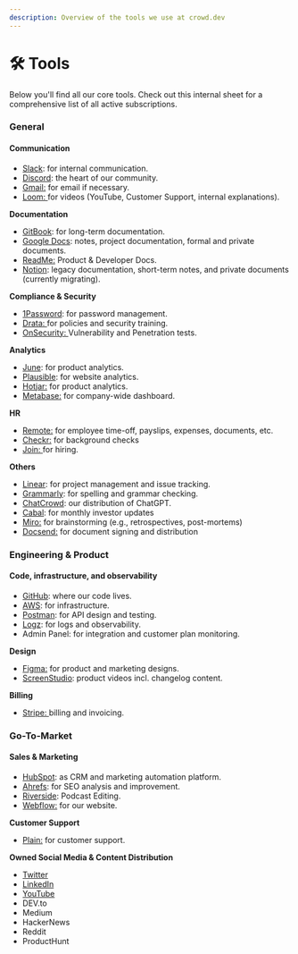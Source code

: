 ```yaml
---
description: Overview of the tools we use at crowd.dev
---
```


# 🛠 Tools

Below you'll find all our core tools. Check out this internal sheet for a comprehensive list of all active subscriptions.&#x20;

### General

#### Communication

* [Slack](https://crowddevspace.slack.com/ssb/redirect): for internal communication.
* [Discord](https://crowd.dev/discord): the heart of our community.
* [Gmail:](https://mail.google.com/) for email if necessary.
* [Loom: ](https://www.loom.com/)for videos (YouTube, Customer Support, internal explanations).

**Documentation**

* [GitBook](https://gitbook.com): for long-term documentation.
* [Google Docs](https://docs.google.com/): notes, project documentation, formal and private documents.
* [ReadMe:](https://readme.com/) Product & Developer Docs.&#x20;
* [Notion](https://www.notion.so/): legacy documentation, short-term notes, and private documents (currently migrating).

**Compliance & Security**

* [1Password](http://1password.com/): for password management.
* [Drata: ](https://app.drata.com/)for policies and security training.
* [OnSecurity: ](https://www.onsecurity.io/)Vulnerability and Penetration tests.&#x20;

**Analytics**

* [June](http://june.so/): for product analytics.
* [Plausible](https://plausible.io/): for website analytics.&#x20;
* [Hotjar:](https://www.hotjar.com/) for product analytics.&#x20;
* [Metabase:](https://www.metabase.com/) for company-wide dashboard.

**HR**

* [Remote:](https://remote.com/) for employee time-off, payslips, expenses, documents, etc.&#x20;
* [Checkr:](https://checkr.com/) for background checks&#x20;
* [Join: ](https://join.com/)for hiring.&#x20;

**Others**

* [Linear](https://linear.app/crowddotdev/team/C/all): for project management and issue tracking.
* [Grammarly](https://www.grammarly.com/): for spelling and grammar checking.
* [ChatCrowd](https://chat.crowd.dev): our distribution of ChatGPT.
* [Cabal](https://getcabal.com/): for monthly investor updates
* [Miro:](https://miro.com/app/) for brainstorming (e.g., retrospectives, post-mortems)
* [Docsend:](https://www.docsend.com/) for document signing and distribution

### Engineering & Product&#x20;

#### Code, infrastructure, and observability

* [GitHub](https://github.com/CrowdDotDev/crowd.dev): where our code lives.
* [AWS](http://aws.amazon.com/): for infrastructure.
* [Postman](https://postman.com/): for API design and testing.
* [Logz](https://logz.io/): for logs and observability.
* Admin Panel: for integration and customer plan monitoring.

**Design**

* [Figma:](https://www.figma.com/) for product and marketing designs.&#x20;
* [ScreenStudio](https://www.screen.studio/): product videos incl. changelog content.

**Billing**

* [Stripe: ](https://stripe.com/)billing and invoicing.

### Go-To-Market

#### Sales & Marketing

* [HubSpot](https://www.hubspot.com/): as CRM and marketing automation platform.
* [Ahrefs](https://ahrefs.com/): for SEO analysis and improvement.
* [Riverside](https://riverside.fm/): Podcast Editing.
* [Webflow:](https://webflow.com/) for our website.&#x20;

**Customer Support**

* [Plain:](https://www.plain.com/) for customer support.&#x20;

**Owned Social Media & Content Distribution**

* [Twitter](https://twitter.com/CrowdDotDev)
* [LinkedIn](https://www.linkedin.com/company/crowddotdev/)
* [YouTube](https://www.youtube.com/@crowddotdev)
* DEV.to
* Medium
* HackerNews
* Reddit
* ProductHunt
